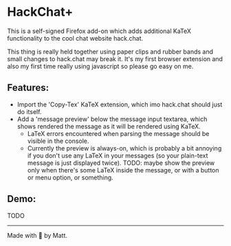 # HackChat+

This is a self-signed Firefox add-on which adds additional KaTeX functionality to the cool chat website hack.chat.

This thing is really held together using paper clips and rubber bands and small changes to hack.chat may break it. It's my first browser extension and also my first time really using javascript so please go easy on me.

## Features:

* Import the 'Copy-Tex' KaTeX extension, which imo hack.chat should just do itself.
* Add a 'message preview' below the message input textarea, which shows rendered the message as it will be rendered using KaTeX.
    - LaTeX errors encountered when parsing the message should be visible in the console.
    - Currently the preview is always-on, which is probably a bit annoying if you don't use any LaTeX in your messages (so your plain-text message is just displayed twice). TODO: maybe show the preview only when there's some LaTeX inside the message, or with a button or menu option, or something.

## Demo:

TODO

---

Made with :purple_heart: by Matt.